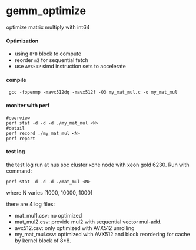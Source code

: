 # gemm_optimize
optimize matrix multiply with int64
#### Optimization

* using `8*8` block to compute
* reorder `m2` for sequential fetch
* use `AVX512` simd instruction sets to accelerate

#### compile

```shell
 gcc -fopenmp -mavx512dq -mavx512f -O3 my_mat_mul.c -o my_mat_mul
```

#### moniter with perf

```shell
#overview
perf stat -d -d -d ./my_mat_mul <N>
#detail
perf record ./my_mat_mul <N>
perf report
```
#### test log
the test log run at nus soc cluster xcne node with xeon gold 6230.
Run with command:
```shell
perf stat -d -d -d ./mat_mul <N>
```
where N varies [1000, 10000, 1000]

there are 4 log files:
* mat_mul1.csv: no optimized
* mat_mul2.csv: provide mul2 with sequential vector mul-add.
* avx512.csv: only optimized with AVX512 unrolling
* my_mat_mul.csv: optimized with AVX512 and block reordering for cache by kernel block of 8*8.

